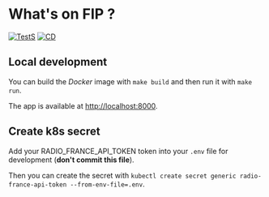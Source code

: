 # What's on FIP ?

[![TestS](https://github.com/dixneuf19/whatsOnFIP/actions/workflows/test.yaml/badge.svg)](https://github.com/dixneuf19/whatsOnFIP/actions/workflows/test.yaml) [![CD](https://github.com/dixneuf19/whatsOnFIP/actions/workflows/build-and-release.yaml/badge.svg)](https://github.com/dixneuf19/whatsOnFIP/actions/workflows/build-and-release.yaml)
## Local development

You can build the *Docker* image with `make build` and then run it with `make run`.

The app is available at <http://localhost:8000>.

## Create k8s secret

Add your RADIO_FRANCE_API_TOKEN token into your `.env` file for development (**don't commit this file**).

Then you can create the secret with `kubectl create secret generic radio-france-api-token --from-env-file=.env`.
